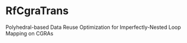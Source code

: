 # RfCgraTrans
Polyhedral-based Data Reuse Optimization for Imperfectly-Nested Loop Mapping on CGRAs
